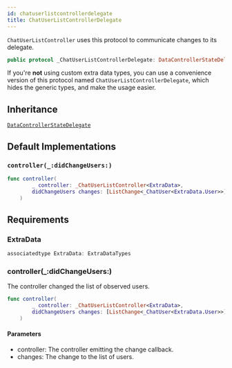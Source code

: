 ```yaml
---
id: chatuserlistcontrollerdelegate 
title: ChatUserListControllerDelegate
--- 
```


`ChatUserListController` uses this protocol to communicate changes to its delegate.

``` swift
public protocol _ChatUserListControllerDelegate: DataControllerStateDelegate 
```

If you're **not** using custom extra data types, you can use a convenience version of this protocol
named `ChatUserListControllerDelegate`, which hides the generic types, and make the usage easier.

## Inheritance

[`DataControllerStateDelegate`](../DataControllerStateDelegate)

## Default Implementations

### `controller(_:didChangeUsers:)`

``` swift
func controller(
        _ controller: _ChatUserListController<ExtraData>,
        didChangeUsers changes: [ListChange<_ChatUser<ExtraData.User>>]
    ) 
```

## Requirements

### ExtraData

``` swift
associatedtype ExtraData: ExtraDataTypes
```

### controller(\_:​didChangeUsers:​)

The controller changed the list of observed users.

``` swift
func controller(
        _ controller: _ChatUserListController<ExtraData>,
        didChangeUsers changes: [ListChange<_ChatUser<ExtraData.User>>]
    )
```

#### Parameters

  - controller: The controller emitting the change callback.
  - changes: The change to the list of users.
